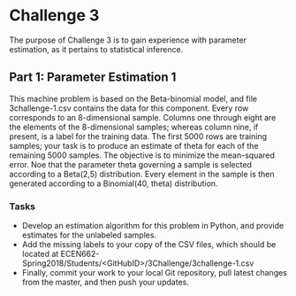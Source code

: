 # Challenge 3

The purpose of Challenge 3 is to gain experience with parameter estimation, as it pertains to statistical inference.


## Part 1: Parameter Estimation 1

This machine problem is based on the Beta-binomial model, and file 3challenge-1.csv contains the data for this component.
Every row corresponds to an 8-dimensional sample.
Columns one through eight are the elements of the 8-dimensional samples; whereas column nine, if present, is a label for the training data.
The first 5000 rows are training samples; your task is to produce an estimate of theta for each of the remaining 5000 samples.
The objective is to minimize the mean-squared error.
Noe that the parameter theta governing a sample is selected according to a Beta(2,5) distribution.
Every element in the sample is then generated according to a Binomial(40, theta) distribution.


### Tasks

* Develop an estimation algorithm for this problem in Python, and provide estimates for the unlabeled samples.
* Add the missing labels to your copy of the CSV files, which should be located at ECEN662-Spring2018/Students/\<GitHubID\>/3Challenge/3challenge-1.csv
* Finally, commit your work to your local Git repository, pull latest changes from the master, and then push your updates.


